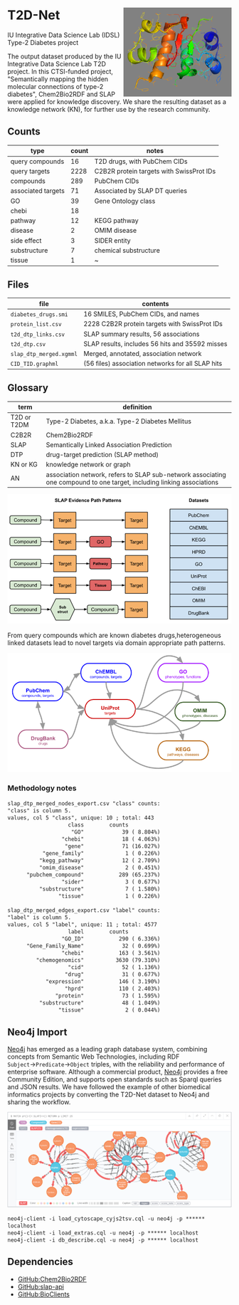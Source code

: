
# T2D-Net <img align="right" height="200" src="images/insulin_1trz.png" alt="insulin_1trz">

IU Integrative Data Science Lab (IDSL) Type-2 Diabetes project

The output dataset produced by the IU Integrative Data Science Lab T2D project.  In this
CTSI-funded project, "Semantically mapping the hidden molecular connections of type-2
diabetes", Chem2Bio2RDF and SLAP were applied for knowledge discovery.  We share the
resulting dataset as a knowledge network (KN), for further use by the research community.

## Counts

| type | count | notes |
|---|---|---|
| query compounds | 16 | T2D drugs, with PubChem CIDs |
| query targets | 2228 | C2B2R protein targets with SwissProt IDs |
| compounds | 289 | PubChem CIDs |
| associated targets | 71 | Associated by SLAP DT queries |
| GO | 39 | Gene Ontology class |
| chebi | 18 |  |
| pathway | 12 | KEGG pathway |
| disease | 2 | OMIM disease |
| side effect | 3 | SIDER entity |
| substructure | 7 | chemical substructure |
| tissue | 1 | ~ |

## Files
| file | contents |
|---|---|
| `diabetes_drugs.smi` | 16 SMILES, PubChem CIDs, and names |
| `protein_list.csv` | 2228 C2B2R protein targets with SwissProt IDs
| `t2d_dtp_links.csv` | SLAP summary results, 56 associations |
| `t2d_dtp.csv` | SLAP results, includes 56 hits and 35592 misses |
| `slap_dtp_merged.xgmml` | Merged, annotated, association network |
| `CID_TID.graphml` | (56 files) association networks for all SLAP hits |

## Glossary
| term | definition |
|---|---|
| T2D or T2DM | Type-2 Diabetes, a.k.a. Type-2 Diabetes Mellitus |
| C2B2R | Chem2Bio2RDF |
| SLAP| Semantically Linked Association Prediction |
| DTP | drug-target prediction (SLAP method) |
| KN or KG | knowledge network or graph |
| AN | association network, refers to SLAP sub-network associating one compound to one target, including linking associations |

![T2D_project_diagram.png](images/T2D_project_diagram.png)

From query compounds which are known diabetes drugs,heterogeneous linked datasets lead to novel targets via domain appropriate path patterns.


![T2D_project_diagram_2.png](images/T2D_project_diagram_2.png)

### Methodology notes

```
slap_dtp_merged_nodes_export.csv "class" counts:
"class" is column 5.
values, col 5 "class", unique: 10 ; total: 443
                   class        counts
                    "GO"            39 ( 8.804%)
                 "chebi"            18 ( 4.063%)
                  "gene"            71 (16.027%)
           "gene_family"             1 ( 0.226%)
          "kegg_pathway"            12 ( 2.709%)
          "omim_disease"             2 ( 0.451%)
      "pubchem_compound"           289 (65.237%)
                 "sider"             3 ( 0.677%)
          "substructure"             7 ( 1.580%)
                "tissue"             1 ( 0.226%)

slap_dtp_merged_edges_export.csv "label" counts:
"label" is column 5.
values, col 5 "label", unique: 11 ; total: 4577
                   label        counts
                 "GO_ID"           290 ( 6.336%)
      "Gene_Family_Name"            32 ( 0.699%)
                 "chebi"           163 ( 3.561%)
         "chemogenomics"          3630 (79.310%)
                   "cid"            52 ( 1.136%)
                  "drug"            31 ( 0.677%)
            "expression"           146 ( 3.190%)
                  "hprd"           110 ( 2.403%)
               "protein"            73 ( 1.595%)
          "substructure"            48 ( 1.049%)
                "tissue"             2 ( 0.044%)
```

## Neo4j Import

[Neo4j](http://neo4j.com)
has emerged as a leading graph database system,
combining concepts from Semantic Web Technologies,
including RDF `Subject`&rarr;`Predicate`&rarr;`Object` triples, with
the reliability and performance of enterprise software.
Although a commercial product, [Neo4j](http://neo4j.com)
provides a free Community Edition, and supports open standards
such as Sparql queries and JSON results.
We have followed the example of other biomedical informatics
projects by converting the T2D-Net dataset
to Neo4j and sharing the workflow.

![T2D_neo4j_01.png](images/T2D_neo4j_01.png)

```
neo4j-client -i load_cytoscape_cyjs2tsv.cql -u neo4j -p ****** localhost
neo4j-client -i load_extras.cql -u neo4j -p ****** localhost
neo4j-client -i db_describe.cql -u neo4j -p ****** localhost
```

## Dependencies

* [GitHub:Chem2Bio2RDF](https://github.com/IUIDSL/Chem2Bio2RDF)
* [GitHub:slap-api](https://github.com/IUIDSL/slap-api)
* [GitHub:BioClients](https://github.com/jeremyjyang/BioClients)
